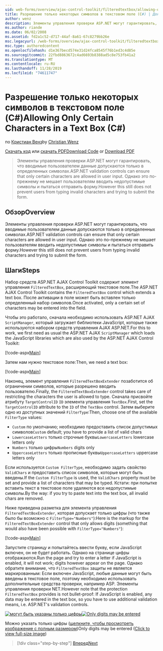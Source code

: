 ```yaml
---
uid: web-forms/overview/ajax-control-toolkit/filteredtextbox/allowing-only-certain-characters-in-a-text-box-cs
title: Разрешение только некоторых символов в текстовом поле (C#) | Документация Майкрософт
author: wenz
description: Элементы управления проверки ASP.NET могут гарантировать, что вводимые пользователем данные допускаются только в определенных символах. Однако это по-прежнему не мешает пользователям вводить недопустимые...
ms.author: riande
ms.date: 06/02/2008
ms.assetid: fd2a1c52-d717-44af-8a61-67c8279bb26e
msc.legacyurl: /web-forms/overview/ajax-control-toolkit/filteredtextbox/allowing-only-certain-characters-in-a-text-box-cs
msc.type: authoredcontent
ms.openlocfilehash: d1e367becd574e31d24fca8545f76b1ed3c4d85e
ms.sourcegitcommit: 22fbd8863672c4ad6693b8388ad5c8e753fb41a2
ms.translationtype: MT
ms.contentlocale: ru-RU
ms.lasthandoff: 11/28/2019
ms.locfileid: "74611747"
---
```

# <a name="allowing-only-certain-characters-in-a-text-box-c"></a><span data-ttu-id="ec789-104">Разрешение только некоторых символов в текстовом поле (C#)</span><span class="sxs-lookup"><span data-stu-id="ec789-104">Allowing Only Certain Characters in a Text Box (C#)</span></span>

<span data-ttu-id="ec789-105">по [Кристиан Венз](https://github.com/wenz)</span><span class="sxs-lookup"><span data-stu-id="ec789-105">by [Christian Wenz](https://github.com/wenz)</span></span>

<span data-ttu-id="ec789-106">[Скачать код](https://download.microsoft.com/download/4/c/2/4c2def7a-0d23-4055-91f9-1f18504167d7/FilteredTextBox0.cs.zip) или [скачать PDF](https://download.microsoft.com/download/b/6/a/b6ae89ee-df69-4c87-9bfb-ad1eb2b23373/filteredtextbox0CS.pdf)</span><span class="sxs-lookup"><span data-stu-id="ec789-106">[Download Code](https://download.microsoft.com/download/4/c/2/4c2def7a-0d23-4055-91f9-1f18504167d7/FilteredTextBox0.cs.zip) or [Download PDF](https://download.microsoft.com/download/b/6/a/b6ae89ee-df69-4c87-9bfb-ad1eb2b23373/filteredtextbox0CS.pdf)</span></span>

> <span data-ttu-id="ec789-107">Элементы управления проверки ASP.NET могут гарантировать, что вводимые пользователем данные допускаются только в определенных символах.</span><span class="sxs-lookup"><span data-stu-id="ec789-107">ASP.NET validation controls can ensure that only certain characters are allowed in user input.</span></span> <span data-ttu-id="ec789-108">Однако это по-прежнему не мешает пользователям вводить недопустимые символы и пытаться отправить форму.</span><span class="sxs-lookup"><span data-stu-id="ec789-108">However this still does not prevent users from typing invalid characters and trying to submit the form.</span></span>

## <a name="overview"></a><span data-ttu-id="ec789-109">Обзор</span><span class="sxs-lookup"><span data-stu-id="ec789-109">Overview</span></span>

<span data-ttu-id="ec789-110">Элементы управления проверки ASP.NET могут гарантировать, что вводимые пользователем данные допускаются только в определенных символах.</span><span class="sxs-lookup"><span data-stu-id="ec789-110">ASP.NET validation controls can ensure that only certain characters are allowed in user input.</span></span> <span data-ttu-id="ec789-111">Однако это по-прежнему не мешает пользователям вводить недопустимые символы и пытаться отправить форму.</span><span class="sxs-lookup"><span data-stu-id="ec789-111">However this still does not prevent users from typing invalid characters and trying to submit the form.</span></span>

## <a name="steps"></a><span data-ttu-id="ec789-112">Шаги</span><span class="sxs-lookup"><span data-stu-id="ec789-112">Steps</span></span>

<span data-ttu-id="ec789-113">Набор средств ASP.NET AJAX Control Toolkit содержит элемент управления `FilteredTextBox`, расширяющий текстовое поле.</span><span class="sxs-lookup"><span data-stu-id="ec789-113">The ASP.NET AJAX Control Toolkit contains the `FilteredTextBox` control which extends a text box.</span></span> <span data-ttu-id="ec789-114">После активации в поле может быть вставлен только определенный набор символов.</span><span class="sxs-lookup"><span data-stu-id="ec789-114">Once activated, only a certain set of characters may be entered into the field.</span></span>

<span data-ttu-id="ec789-115">Чтобы это работало, сначала необходимо использовать ASP.NET AJAX `ScriptManager`, который загружает библиотеки JavaScript, которые также используются набором средств управления AJAX ASP.NET.</span><span class="sxs-lookup"><span data-stu-id="ec789-115">For this to work, we first need as usual the ASP.NET AJAX `ScriptManager` which loads the JavaScript libraries which are also used by the ASP.NET AJAX Control Toolkit:</span></span>

[!code-aspx[Main](allowing-only-certain-characters-in-a-text-box-cs/samples/sample1.aspx)]

<span data-ttu-id="ec789-116">Затем нам нужно текстовое поле:</span><span class="sxs-lookup"><span data-stu-id="ec789-116">Then, we need a text box:</span></span>

[!code-aspx[Main](allowing-only-certain-characters-in-a-text-box-cs/samples/sample2.aspx)]

<span data-ttu-id="ec789-117">Наконец, элемент управления `FilteredTextBoxExtender` позаботится об ограничении символов, которые разрешено вводить пользователю.</span><span class="sxs-lookup"><span data-stu-id="ec789-117">Finally, the `FilteredTextBoxExtender` control takes care of restricting the characters the user is allowed to type.</span></span> <span data-ttu-id="ec789-118">Сначала присвойте атрибуту `TargetControlID` `ID` элемента управления `TextBox`.</span><span class="sxs-lookup"><span data-stu-id="ec789-118">First, set the `TargetControlID` attribute to the `ID` of the `TextBox` control.</span></span> <span data-ttu-id="ec789-119">Затем выберите одно из доступных значений `FilterType`:</span><span class="sxs-lookup"><span data-stu-id="ec789-119">Then, choose one of the available `FilterType` values:</span></span>

- <span data-ttu-id="ec789-120">`Custom` по умолчанию; необходимо предоставить список допустимых символов</span><span class="sxs-lookup"><span data-stu-id="ec789-120">`Custom` default; you have to provide a list of valid chars</span></span>
- <span data-ttu-id="ec789-121">`LowercaseLetters` только строчные буквы</span><span class="sxs-lookup"><span data-stu-id="ec789-121">`LowercaseLetters` lowercase letters only</span></span>
- <span data-ttu-id="ec789-122">`Numbers` только цифры</span><span class="sxs-lookup"><span data-stu-id="ec789-122">`Numbers` digits only</span></span>
- <span data-ttu-id="ec789-123">`UppercaseLetters` только прописные буквы</span><span class="sxs-lookup"><span data-stu-id="ec789-123">`UppercaseLetters` uppercase letters only</span></span>

<span data-ttu-id="ec789-124">Если используется `Custom FilterType`, необходимо задать свойство `ValidChars` и предоставить список символов, которые могут быть введены.</span><span class="sxs-lookup"><span data-stu-id="ec789-124">If the `Custom FilterType` is used, the `ValidChars` property must be set and provide a list of characters that may be typed.</span></span> <span data-ttu-id="ec789-125">Кстати: при попытке вставить текст в текстовое поле удаляются все недопустимые символы.</span><span class="sxs-lookup"><span data-stu-id="ec789-125">By the way: if you try to paste text into the text box, all invalid chars are removed.</span></span>

<span data-ttu-id="ec789-126">Ниже приведена разметка для элемента управления `FilteredTextBoxExtender`, которая допускает только цифры (что также было бы возможно с `FilterType="Numbers"`):</span><span class="sxs-lookup"><span data-stu-id="ec789-126">Here is the markup for the `FilteredTextBoxExtender` control that only allows digits (something that would also have been possible with `FilterType="Numbers"`):</span></span>

[!code-aspx[Main](allowing-only-certain-characters-in-a-text-box-cs/samples/sample3.aspx)]

<span data-ttu-id="ec789-127">Запустите страницу и попытайтесь ввести букву, если JavaScript включен, он не будет работать. Однако на странице цифры отображаются.</span><span class="sxs-lookup"><span data-stu-id="ec789-127">Run the page and try to enter a letter if JavaScript is enabled, it will not work; digits however appear on the page.</span></span> <span data-ttu-id="ec789-128">Однако обратите внимание, что `FilteredTextBox` защиты не является маркированным: Если включен JavaScript, любые данные могут быть введены в текстовое поле, поэтому необходимо использовать дополнительные средства проверки, например ASP. Элементы управления проверки NET.</span><span class="sxs-lookup"><span data-stu-id="ec789-128">However note that the protection `FilteredTextBox` provides is not bullet-proof: If JavaScript is enabled, any data may be entered in the text box, so you have to use additional validation means, i.e. ASP.NET's validation controls.</span></span>

<span data-ttu-id="ec789-129">[![могут быть указаны только цифры](allowing-only-certain-characters-in-a-text-box-cs/_static/image2.png)](allowing-only-certain-characters-in-a-text-box-cs/_static/image1.png)</span><span class="sxs-lookup"><span data-stu-id="ec789-129">[![Only digits may be entered](allowing-only-certain-characters-in-a-text-box-cs/_static/image2.png)](allowing-only-certain-characters-in-a-text-box-cs/_static/image1.png)</span></span>

<span data-ttu-id="ec789-130">Можно указать только цифры ([щелкните, чтобы просмотреть изображение с полным размером](allowing-only-certain-characters-in-a-text-box-cs/_static/image3.png))</span><span class="sxs-lookup"><span data-stu-id="ec789-130">Only digits may be entered ([Click to view full-size image](allowing-only-certain-characters-in-a-text-box-cs/_static/image3.png))</span></span>

> [!div class="step-by-step"]
> [<span data-ttu-id="ec789-131">Вперед</span><span class="sxs-lookup"><span data-stu-id="ec789-131">Next</span></span>](allowing-only-certain-characters-in-a-text-box-vb.md)
